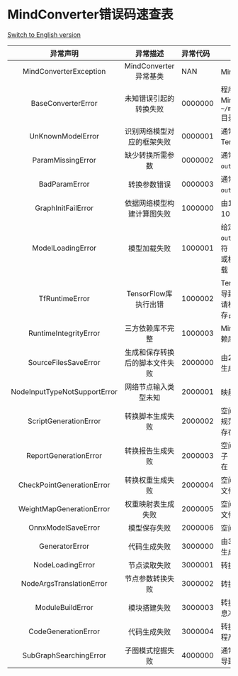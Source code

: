# MindConverter错误码速查表

[Switch to English version](./error_code_definition.md)

|       异常声明       | 异常描述                       | 异常代码 | 常见原因                   |
| :----------------------------: | :------: | :--------------- | ----------------------- |
| MindConverterException | MindConverter异常基类          | NAN    | MindConverter异常基类                                      |
|    BaseConverterError    | 未知错误引起的转换失败         | 0000000    | 程序运行中出现未知错误，请打开MindInsight log文件（默认位于`~/mindinsight/log/mindconverter/`目录下）查看具体错误原因 |
|       UnKnownModelError       | 识别网络模型对应的框架失败     | 0000001   | 通常为用户给定模型文件不符合TensorFlow或PyTorch标准        |
| ParamMissingError | 缺少转换所需参数 | 0000002 | 通常为`--shape`, `--input_nodes` , `--output_nodes`缺失导致 |
| BadParamError | 转换参数错误 | 0000003 | 通常为`--shape`, `--input_nodes` , `--output_nodes`错误导致 |
|      GraphInitFailError      | 依据网络模型构建计算图失败     | 1000000  | 由1000001，1000002，1000003导致的计算图无法解析                                                           |
|     ModelLoadingError     | 模型加载失败           | 1000001  | 给定的`--input_nodes`, `--output_nodes`, `--shape`与实际模型不符；<br />或模型文件存在问题导致模型无法加载 |
|     TfRuntimeError     | TensorFlow库执行出错           | 1000002  | TensorFlow启动申请所需资源失败导致无法正常启动，<br />请检查系统资源（进程数、内存、显存占用、CPU占用）是否充足 |
| RuntimeIntegrityError | 三方依赖库不完整 | 1000003 | MindConverter运行时所需的三方依赖库未安装 | |
|   SourceFilesSaveError   | 生成和保存转换后的脚本文件失败 | 2000000  | 由200000至2000005导致的脚本生成保存失败            |
| NodeInputTypeNotSupportError | 网络节点输入类型未知           | 2000001  | 映射关系中设置节点输入类型错误                                                           |
| ScriptGenerationError | 转换脚本生成失败               | 2000002  | 空间不足；生成的脚本不符合PEP-8规范；`--output`目录下已有同名文件存在                                   |
| ReportGenerationError | 转换报告生成失败               | 2000003  | 空间不足；脚本中没有需要转换的算子；`--report`目录下已有同名文件存在              |
| CheckPointGenerationError | 转换权重生成失败 | 2000004 | 空间不足；`--output`目录下已有同名文件存在 |
| WeightMapGenerationError | 权重映射表生成失败 | 2000005 | 空间不足；`--output`目录下已有同名文件存在 |
| OnnxModelSaveError | 模型保存失败 | 2000006 | 空间不足；用户权限不足 |
|      GeneratorError      | 代码生成失败                   | 3000000  |由3000001至3000004引发的代码生成模块错误                                                |
| NodeLoadingError | 节点读取失败                   | 3000001  |转换后的节点缺少必要参数                                                                |
| NodeArgsTranslationError | 节点参数转换失败          | 3000002  |转换后的节点参数信息不正确                                                              |
| ModuleBuildError | 模块搭建失败                   | 3000003  |转换后的节点信息不正确，与模块信息冲突，导致模块生成失败                                   |
| CodeGenerationError | 代码生成失败                   | 3000004  |转换后的节点信息前后矛盾，生成过程产生冲突                                               |
|  SubGraphSearchingError  | 子图模式挖掘失败               | 4000000  | 通常由于模型生成对应的拓扑序错误导致                       |
